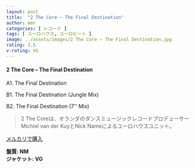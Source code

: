 ```yaml
---
layout: post
title:  "2 The Core – The Final Destination"
author: mmr
categories: [ レコード ]
tags: [ ユーロハウス, ユーロビート ]
image: ../assets/images/2 The Core – The Final Destination.jpg
rating: 3.5
v-rating: VG
---
```


#### 2 The Core – The Final Destination

A1. The Final Destination

B1. The Final Destination (Jungle Mix)

B2. The Final Destination (7'' Mix)

> 2 The Coreは、オランダのダンスミュージックレコードプロデューサーMichiel van der KuyとNick Nameによるユーロハウスユニット。


[メルカリで購入](https://jp.mercari.com/item/m19666571789)

<div class="mt-4 mb-4 d-flex align-items-center">
<strong class="mr-1">盤質: NM</strong>
</div>
<div class="mt-4 mb-4 d-flex align-items-center">
<strong class="mr-1">ジャケット: VG</strong>
</div>
